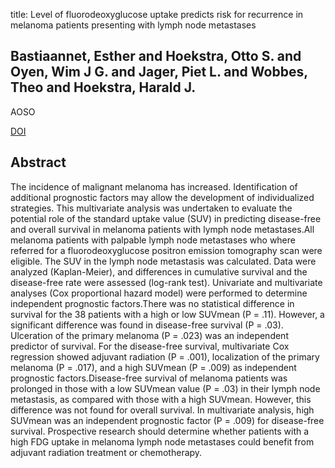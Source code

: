 title: Level of fluorodeoxyglucose uptake predicts risk for recurrence in melanoma patients presenting with lymph node metastases

## Bastiaannet, Esther and Hoekstra, Otto S. and Oyen, Wim J G. and Jager, Piet L. and Wobbes, Theo and Hoekstra, Harald J.
AOSO

<a href="https://doi.org/10.1245/ASO.2006.02.007">DOI</a>

## Abstract
The incidence of malignant melanoma has increased. Identification of additional prognostic factors may allow the development of individualized strategies. This multivariate analysis was undertaken to evaluate the potential role of the standard uptake value (SUV) in predicting disease-free and overall survival in melanoma patients with lymph node metastases.All melanoma patients with palpable lymph node metastases who where referred for a fluorodeoxyglucose positron emission tomography scan were eligible. The SUV in the lymph node metastasis was calculated. Data were analyzed (Kaplan-Meier), and differences in cumulative survival and the disease-free rate were assessed (log-rank test). Univariate and multivariate analyses (Cox proportional hazard model) were performed to determine independent prognostic factors.There was no statistical difference in survival for the 38 patients with a high or low SUVmean (P = .11). However, a significant difference was found in disease-free survival (P = .03). Ulceration of the primary melanoma (P = .023) was an independent predictor of survival. For the disease-free survival, multivariate Cox regression showed adjuvant radiation (P = .001), localization of the primary melanoma (P = .017), and a high SUVmean (P = .009) as independent prognostic factors.Disease-free survival of melanoma patients was prolonged in those with a low SUVmean value (P = .03) in their lymph node metastasis, as compared with those with a high SUVmean. However, this difference was not found for overall survival. In multivariate analysis, high SUVmean was an independent prognostic factor (P = .009) for disease-free survival. Prospective research should determine whether patients with a high FDG uptake in melanoma lymph node metastases could benefit from adjuvant radiation treatment or chemotherapy.

